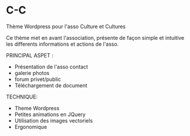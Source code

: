 C-C
===

Thème Wordpress pour l'asso Culture et Cultures

Ce thème met en avant l'association, présente de façon simple et intuitive les differents 
informations et actions de l'asso.

PRINCIPAL ASPET :
- Présentation de l'asso contact
- galerie photos
- forum privet/public
- Téléchargement de document

TECHNIQUE:
- Theme Wordpress
- Petites animations en JQuery
- Utilisation des images vectoriels
- Ergonomique 

